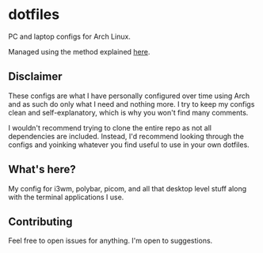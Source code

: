 # dotfiles
PC and laptop configs for Arch Linux. 

Managed using the method explained [here](https://www.atlassian.com/git/tutorials/dotfiles).

## Disclaimer

These configs are what I have personally configured over time using Arch and as such do only what I need and nothing more.
I try to keep my configs clean and self-explanatory, which is why you won't find many comments.

I wouldn't recommend trying to clone the entire repo as not all dependencies are included.
Instead, I'd recommend looking through the configs and yoinking whatever you find useful to use in your own dotfiles.

## What's here?

My config for i3wm, polybar, picom, and all that desktop level stuff along with the terminal applications I use.

## Contributing

Feel free to open issues for anything. I'm open to suggestions.
